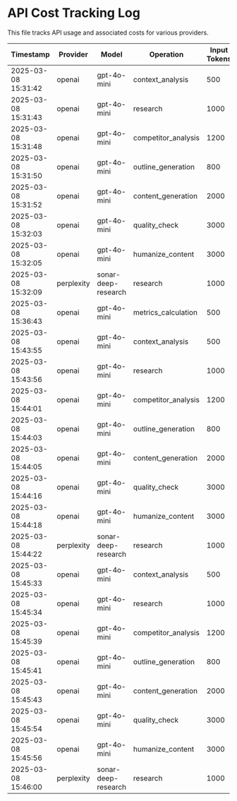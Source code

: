# API Cost Tracking Log

This file tracks API usage and associated costs for various providers.

| Timestamp | Provider | Model | Operation | Input Tokens | Output Tokens | Cost ($) | Cumulative Cost ($) |
|-----------|----------|-------|-----------|--------------|---------------|----------|---------------------|
| 2025-03-08 15:31:42 | openai | gpt-4o-mini | context_analysis | 500 | 200 | $0.0055 | $0.0055 |
| 2025-03-08 15:31:43 | openai | gpt-4o-mini | research | 1000 | 1500 | $0.0275 | $0.0330 |
| 2025-03-08 15:31:48 | openai | gpt-4o-mini | competitor_analysis | 1200 | 800 | $0.0180 | $0.0455 |
| 2025-03-08 15:31:50 | openai | gpt-4o-mini | outline_generation | 800 | 600 | $0.0130 | $0.0310 |
| 2025-03-08 15:31:52 | openai | gpt-4o-mini | content_generation | 2000 | 3000 | $0.0550 | $0.0680 |
| 2025-03-08 15:32:03 | openai | gpt-4o-mini | quality_check | 3000 | 1000 | $0.0300 | $0.0850 |
| 2025-03-08 15:32:05 | openai | gpt-4o-mini | humanize_content | 3000 | 2000 | $0.0450 | $0.0750 |
| 2025-03-08 15:32:09 | perplexity | sonar-deep-research | research | 1000 | 2000 | $0.0400 | $0.0850 |
| 2025-03-08 15:36:43 | openai | gpt-4o-mini | metrics_calculation | 500 | 300 | $0.0070 | $0.0470 |
| 2025-03-08 15:43:55 | openai | gpt-4o-mini | context_analysis | 500 | 200 | $0.0055 | $0.0125 |
| 2025-03-08 15:43:56 | openai | gpt-4o-mini | research | 1000 | 1500 | $0.0275 | $0.0330 |
| 2025-03-08 15:44:01 | openai | gpt-4o-mini | competitor_analysis | 1200 | 800 | $0.0180 | $0.0455 |
| 2025-03-08 15:44:03 | openai | gpt-4o-mini | outline_generation | 800 | 600 | $0.0130 | $0.0310 |
| 2025-03-08 15:44:05 | openai | gpt-4o-mini | content_generation | 2000 | 3000 | $0.0550 | $0.0680 |
| 2025-03-08 15:44:16 | openai | gpt-4o-mini | quality_check | 3000 | 1000 | $0.0300 | $0.0850 |
| 2025-03-08 15:44:18 | openai | gpt-4o-mini | humanize_content | 3000 | 2000 | $0.0450 | $0.0750 |
| 2025-03-08 15:44:22 | perplexity | sonar-deep-research | research | 1000 | 2000 | $0.0400 | $0.0850 |
| 2025-03-08 15:45:33 | openai | gpt-4o-mini | context_analysis | 500 | 200 | $0.0055 | $0.0455 |
| 2025-03-08 15:45:34 | openai | gpt-4o-mini | research | 1000 | 1500 | $0.0275 | $0.0330 |
| 2025-03-08 15:45:39 | openai | gpt-4o-mini | competitor_analysis | 1200 | 800 | $0.0180 | $0.0455 |
| 2025-03-08 15:45:41 | openai | gpt-4o-mini | outline_generation | 800 | 600 | $0.0130 | $0.0310 |
| 2025-03-08 15:45:43 | openai | gpt-4o-mini | content_generation | 2000 | 3000 | $0.0550 | $0.0680 |
| 2025-03-08 15:45:54 | openai | gpt-4o-mini | quality_check | 3000 | 1000 | $0.0300 | $0.0850 |
| 2025-03-08 15:45:56 | openai | gpt-4o-mini | humanize_content | 3000 | 2000 | $0.0450 | $0.0750 |
| 2025-03-08 15:46:00 | perplexity | sonar-deep-research | research | 1000 | 2000 | $0.0400 | $0.0850 |
